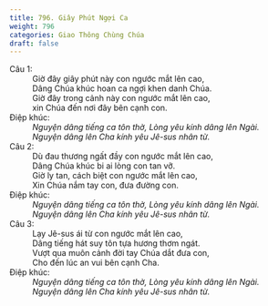 ```yaml
---
title: 796. Giây Phút Ngợi Ca
weight: 796
categories: Giao Thông Chùng Chúa
draft: false
---
```

<dl><dt>Câu 1:</dt><dd data-verse="1">Giờ đây giây phút này con ngước mắt lên cao, <br/>Dâng Chúa khúc hoan ca ngợi khen danh Chúa. <br/>Giờ đây trong cảnh này con ngước mắt lên cao, <br/>xin Chúa đến nơi đây bên cạnh con. </dd><dt>Điệp khúc:</dt><dd data-chorus="1"><em>Nguyện dâng tiếng ca tôn thờ, Lòng yêu kính dâng lên Ngài. <br/>Nguyện dâng lên Cha kính yêu Jê-sus nhân từ. </em></dd><dt>Câu 2:</dt><dd data-verse="2">Dù đau thương ngất đầy con ngước mắt lên cao, <br/>Dâng Chúa khúc bi ai lòng con tan vỡ. <br/>Giờ ly tan, cách biệt con ngước mắt lên cao, <br/>Xin Chúa nắm tay con, đưa đường con. </dd><dt>Điệp khúc:</dt><dd data-chorus="1"><em>Nguyện dâng tiếng ca tôn thờ, Lòng yêu kính dâng lên Ngài. <br/>Nguyện dâng lên Cha kính yêu Jê-sus nhân từ. </em></dd><dt>Câu 3:</dt><dd data-verse="3">Lạy Jê-sus ái từ con ngước mắt lên cao, <br/>Dâng tiếng hát suy tôn tựa hương thơm ngát. <br/>Vượt qua muôn cảnh đời tay Chúa dắt đưa con, <br/>Cho đến lúc an vui bên cạnh Cha. </dd><dt>Điệp khúc:</dt><dd data-chorus="1"><em>Nguyện dâng tiếng ca tôn thờ, Lòng yêu kính dâng lên Ngài. <br/>Nguyện dâng lên Cha kính yêu Jê-sus nhân từ. </em></dd></dl>
